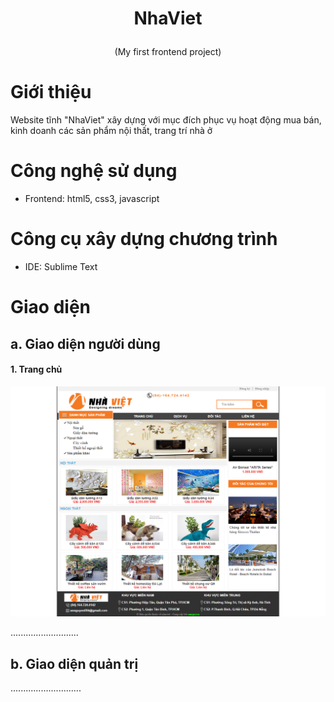 # <p align="center">NhaViet</p>
<p align="center">
	(My first frontend project)
</p>

# Giới thiệu
Website tĩnh "NhaViet" xây dựng với mục đích phục vụ hoạt động mua bán, kinh doanh các sản phẩm nội thất, trang trí nhà ở

# Công nghệ sử dụng
- Frontend: html5, css3, javascript

# Công cụ xây dựng chương trình
- IDE: Sublime Text

# Giao diện
## a. Giao diện người dùng ##

#### 1. Trang chủ

<p align="left">
	<img src="image_test/trangchu.png">
</p>

...........................
## b. Giao diện quản trị ##

............................